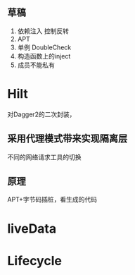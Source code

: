 
## 草稿
1. 依赖注入 控制反转
2. APT
3. 单例 DoubleCheck
4. 构造函数上的inject
5. 成员不能私有
# Hilt
对Dagger2的二次封装，
## 采用代理模式带来实现隔离层
不同的网络请求工具的切换
## 原理
APT+字节码插桩，看生成的代码
# liveData
# Lifecycle